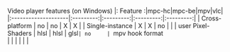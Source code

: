 Video player features (on Windows)
|: Feature           :|mpc-hc|mpc-be|mpv|vlc|
|:--------------------|:---------:|:---------:|:---------:|:---------:|
| Cross-platform      | no      | no     | X     | X      |
| Single-instance     | X       | X      | no    |        |
| user Pixel-Shaders  | hlsl    | hlsl   | glsl`| no     | `mpv hook format  
|                     | |                | |        |



